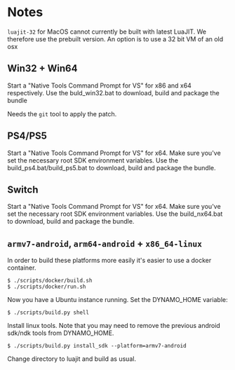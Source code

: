

# Notes

`luajit-32` for MacOS cannot currently be built with latest LuaJIT.
We therefore use the prebuilt version.
An option is to use a 32 bit VM of an old osx


## Win32 + Win64

Start a "Native Tools Command Prompt for VS" for x86 and x64 respectively.
Use the buld_win32.bat to download, build and package the bundle

Needs the `git` tool to apply the patch.

## PS4/PS5

Start a "Native Tools Command Prompt for VS" for x64.
Make sure you've set the necessary root SDK environment variables.
Use the build_ps4.bat/build_ps5.bat to download, build and package the bundle.

## Switch

Start a "Native Tools Command Prompt for VS" for x64.
Make sure you've set the necessary root SDK environment variables.
Use the build_nx64.bat to download, build and package the bundle.

## `armv7-android`, `arm64-android` + `x86_64-linux`

In order to build these platforms more easily it's easier to use a docker container.

    $ ./scripts/docker/build.sh
    $ ./scripts/docker/run.sh

Now you have a Ubuntu instance running.
Set the DYNAMO_HOME variable:

    $ ./scripts/build.py shell

Install linux tools.
Note that you may need to remove the previous android sdk/ndk tools from DYNAMO_HOME.

    $ ./scripts/build.py install_sdk --platform=armv7-android

Change directory to luajit and build as usual.
